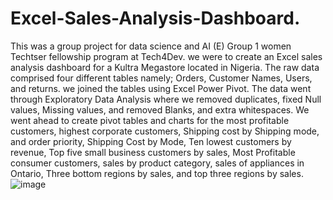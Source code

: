 # Excel-Sales-Analysis-Dashboard.
This was a group project for data science and AI (E) Group 1 women Techtser fellowship program at Tech4Dev.
we were to create an Excel sales analysis dashboard for a Kultra Megastore located in Nigeria.
The raw data comprised four different tables namely; Orders, Customer Names, Users, and returns. we joined the tables using Excel Power Pivot. 
The data went through Exploratory Data Analysis where we removed duplicates,  fixed Null values, Missing values, and removed Blanks, and extra whitespaces.
We went ahead to create pivot tables and charts for the most profitable customers, highest corporate customers, Shipping cost by Shipping mode, and order priority, Shipping Cost by Mode, Ten lowest customers by revenue, Top five small business customers by sales, Most Profitable consumer customers, sales by product category, sales of appliances in Ontario, Three bottom regions by sales, and top three regions by sales.
![image](https://github.com/mercy-svg/Excel-Sales-Analysis-Dashboard/assets/121724623/bc3b63cd-e36b-43cd-8301-ab3d46b3a635)

